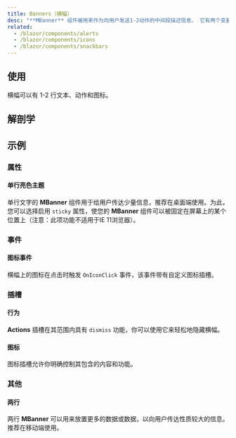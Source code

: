```yaml
---
title: Banners（横幅）
desc: "**MBanner** 组件被用来作为向用户发送1-2动作的中间段描述信息。 它有两个变量单行和多行（默认展示多行）。 这些图标可以与您的消息和操作一起使用。" 
related:
  - /blazor/components/alerts
  - /blazor/components/icons
  - /blazor/components/snackbars
---
```


## 使用

横幅可以有 1-2 行文本、动作和图标。

<banners-usage></banners-usage>

## 解剖学

## 示例

### 属性

#### 单行亮色主题

单行文字的 **MBanner** 组件用于给用户传达少量信息，推荐在桌面端使用。为此， 您可以选择启用 `sticky` 属性，使您的 **MBanner**  组件可以被固定在屏幕上的某个位置上（注意：此项功能不适用于IE 11浏览器）。

<masa-example file="Examples.components.banners.SingleLine"></masa-example>

### 事件

#### 图标事件

横幅上的图标在点击时触发 `OnIconClick` 事件，该事件带有自定义图标插槽。

<masa-example file="Examples.components.banners.IconClick"></masa-example>

### 插槽

#### 行为

**Actions** 插槽在其范围内具有 `dismiss` 功能，你可以使用它来轻松地隐藏横幅。

<masa-example file="Examples.components.banners.Actions"></masa-example>

#### 图标

图标插槽允许你明确控制其包含的内容和功能。

<masa-example file="Examples.components.banners.Icon"></masa-example>

### 其他

#### 两行

两行 **MBanner** 可以用来放置更多的数据或数据，以向用户传达性质较大的信息。推荐在移动端使用。

<masa-example file="Examples.components.banners.TwoLine"></masa-example>




